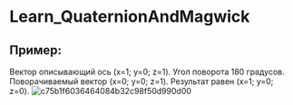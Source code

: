 # Learn_QuaternionAndMagwick

## Пример: 

Вектор описывающий ось (x=1; y=0; z=1). Угол поворота 180 градусов.
Поворачиваемый вектор (x=0; y=0; z=1). Результат равен (x=1; y=0; z=0).
![c75b1f6036464084b32c98f50d990d00](https://user-images.githubusercontent.com/40776860/43252690-cd4c75de-90cb-11e8-9ca0-d12cfd966681.png)

